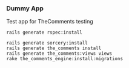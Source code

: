 ### Dummy App 

Test app for TheComments testing

```
rails generate rspec:install

rails generate sorcery:install
rails generate the_comments install
rails generate the_comments:views views
rake the_comments_engine:install:migrations
```